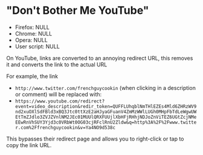# "Don't Bother Me YouTube"

- Firefox: NULL
- Chrome: NULL
- Opera: NULL
- User script: NULL

On YouTube, links are converted to an annoying redirect URL, this removes it and converts the link to the actual URL

For example, the link
- `http://www.twitter.com/frenchguycookin` (when clicking in a description or comment) will be replaced with:
- `https://www.youtube.com/redirect?event=video_description&redir_token=QUFFLUhqblNmTHlEZEs4Mld6ZHRzWV9nd2xuOXlSdFBld3xBQ3Jtc0ttXzE2aHJyaGFuanV4ZmMzWWlLUGh0MHpFbTdLeWgwUWEtTmZJdlo3ZVJZVnlNM2JEc01MUUlQRXFUUjlXbHFjRHhjNDJoZnViTEZ6UGtZcjNMeEEwRnVhSUY3Yjd3c0VRbWt0OG03cjRFclRnU2Zldw&q=http%3A%2F%2Fwww.twitter.com%2Ffrenchguycookin&v=Ya4NO9d538c`

This bypasses their redirect page and allows you to right-click or tap to copy the link URL.
